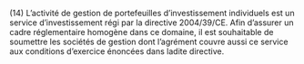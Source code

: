(14) L’activité de gestion de portefeuilles d’investissement individuels est un service d’investissement régi par la directive 2004/39/CE. Afin d’assurer un cadre réglementaire homogène dans ce domaine, il est souhaitable de soumettre les sociétés de gestion dont l’agrément couvre aussi ce service aux conditions d’exercice énoncées dans ladite directive.